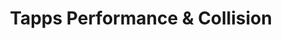 ---
title: "Tapps Performance & Collision"
url: /rosedale/tapps-performance-und-collision/
shop: Autowerkstatt
---